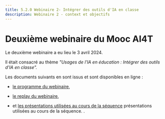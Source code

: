 ```yaml
---
title: 5.2.0 Webinaire 2- Intégrer des outils d'IA en classe
description: Webinaire 2 - context et objectifs
---
```



# Deuxième webinaire du Mooc AI4T

Le deuxième webinaire a eu lieu le 3 avril 2024.

Il était consacré au thème *"Usages de l'IA en éducation : Intégrer des outils d'IA en classe".*

Les documents suivants en sont issus et sont disponibles en ligne :

* <a href="https://inrialearninglab.github.io/ai4t//2-Project-resources/5-Webinars/5-2-Webinar-2/5-2-1-Webinar-2-program.html" target="_blank">le programme du webinaire</a>,

* <a href="https://inrialearninglab.github.io/ai4t//2-Project-resources/5-Webinars/5-2-Webinar-2/5-2-2-Webinar-2-replay.html" target="_blank">le replay du webinaire</a>, 

* et [les présentations utilisées au cours de la séquence](../Documents/Webinaire-Interger-des-outils-d’IA-en-classe-synthèse-VF.pdf) présentations utilisées au cours de la séquence</a>.
  .

